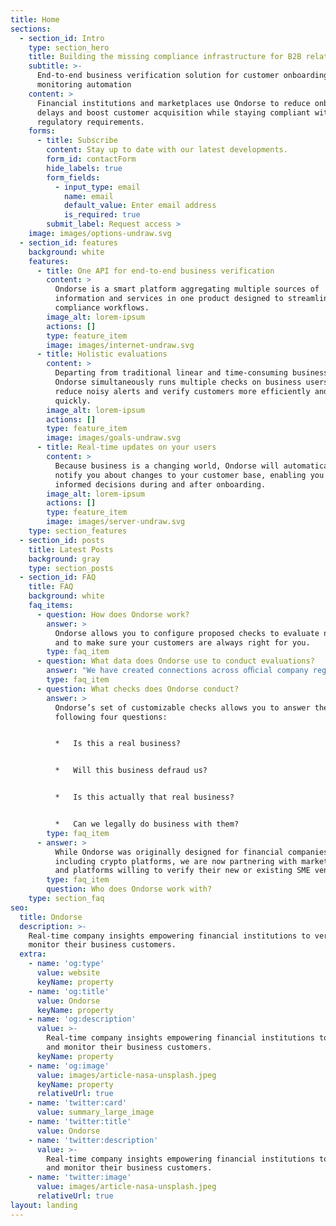 ```yaml
---
title: Home
sections:
  - section_id: Intro
    type: section_hero
    title: Building the missing compliance infrastructure for B2B relationships
    subtitle: >-
      End-to-end business verification solution for customer onboarding and
      monitoring automation
    content: >
      Financial institutions and marketplaces use Ondorse to reduce onboarding
      delays and boost customer acquisition while staying compliant with their
      regulatory requirements.
    forms:
      - title: Subscribe
        content: Stay up to date with our latest developments.
        form_id: contactForm
        hide_labels: true
        form_fields:
          - input_type: email
            name: email
            default_value: Enter email address
            is_required: true
        submit_label: Request access >
    image: images/options-undraw.svg
  - section_id: features
    background: white
    features:
      - title: One API for end-to-end business verification
        content: >
          Ondorse is a smart platform aggregating multiple sources of
          information and services in one product designed to streamline your
          compliance workflows.
        image_alt: lorem-ipsum
        actions: []
        type: feature_item
        image: images/internet-undraw.svg
      - title: Holistic evaluations
        content: >
          Departing from traditional linear and time-consuming business reviews,
          Ondorse simultaneously runs multiple checks on business users to
          reduce noisy alerts and verify customers more efficiently and more
          quickly.
        image_alt: lorem-ipsum
        actions: []
        type: feature_item
        image: images/goals-undraw.svg
      - title: Real-time updates on your users
        content: >
          Because business is a changing world, Ondorse will automatically
          notify you about changes to your customer base, enabling you to make
          informed decisions during and after onboarding.
        image_alt: lorem-ipsum
        actions: []
        type: feature_item
        image: images/server-undraw.svg
    type: section_features
  - section_id: posts
    title: Latest Posts
    background: gray
    type: section_posts
  - section_id: FAQ
    title: FAQ
    background: white
    faq_items:
      - question: How does Ondorse work?
        answer: >
          Ondorse allows you to configure proposed checks to evaluate new users
          and to make sure your customers are always right for you.
        type: faq_item
      - question: What data does Ondorse use to conduct evaluations?
        answer: "We have created connections across oﬃcial company registers in Europe and the U.K. to guarantee data integrity.\_ To the extent that private data providers have proprietary and exclusive databases, we also include such information in our model.\n"
        type: faq_item
      - question: What checks does Ondorse conduct?
        answer: >
          Ondorse’s set of customizable checks allows you to answer the
          following four questions:


          *   Is this a real business?


          *   Will this business defraud us?


          *   Is this actually that real business?


          *   Can we legally do business with them?
        type: faq_item
      - answer: >
          While Ondorse was originally designed for financial companies,
          including crypto platforms, we are now partnering with marketplaces
          and platforms willing to verify their new or existing SME vendors.
        type: faq_item
        question: Who does Ondorse work with?
    type: section_faq
seo:
  title: Ondorse
  description: >-
    Real-time company insights empowering financial institutions to verify and
    monitor their business customers.
  extra:
    - name: 'og:type'
      value: website
      keyName: property
    - name: 'og:title'
      value: Ondorse
      keyName: property
    - name: 'og:description'
      value: >-
        Real-time company insights empowering financial institutions to verify
        and monitor their business customers.
      keyName: property
    - name: 'og:image'
      value: images/article-nasa-unsplash.jpeg
      keyName: property
      relativeUrl: true
    - name: 'twitter:card'
      value: summary_large_image
    - name: 'twitter:title'
      value: Ondorse
    - name: 'twitter:description'
      value: >-
        Real-time company insights empowering financial institutions to verify
        and monitor their business customers.
    - name: 'twitter:image'
      value: images/article-nasa-unsplash.jpeg
      relativeUrl: true
layout: landing
---
```

